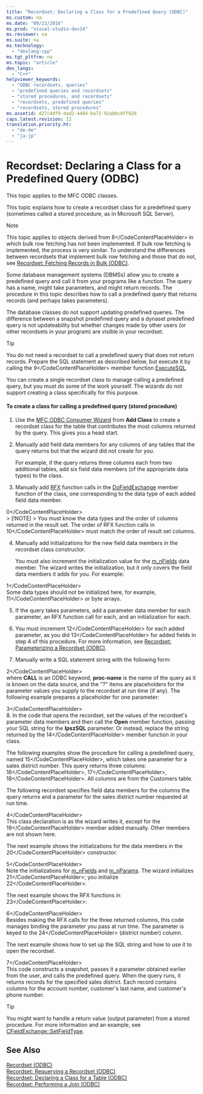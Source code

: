 ```yaml
---
title: "Recordset: Declaring a Class for a Predefined Query (ODBC)"
ms.custom: na
ms.date: "09/22/2016"
ms.prod: "visual-studio-dev14"
ms.reviewer: na
ms.suite: na
ms.technology: 
  - "devlang-cpp"
ms.tgt_pltfrm: na
ms.topic: "article"
dev_langs: 
  - "C++"
helpviewer_keywords: 
  - "ODBC recordsets, queries"
  - "predefined queries and recordsets"
  - "stored procedures, and recordsets"
  - "recordsets, predefined queries"
  - "recordsets, stored procedures"
ms.assetid: d27c4df9-dad2-4484-ba72-92ab0c8ff928
caps.latest.revision: 12
translation.priority.ht: 
  - "de-de"
  - "ja-jp"
---
```

# Recordset: Declaring a Class for a Predefined Query (ODBC)
This topic applies to the MFC ODBC classes.  
  
 This topic explains how to create a recordset class for a predefined query (sometimes called a stored procedure, as in Microsoft SQL Server).  
  
> [!NOTE]
>  This topic applies to objects derived from <CodeContentPlaceHolder>8\</CodeContentPlaceHolder> in which bulk row fetching has not been implemented. If bulk row fetching is implemented, the process is very similar. To understand the differences between recordsets that implement bulk row fetching and those that do not, see [Recordset: Fetching Records in Bulk (ODBC)](../vs140/recordset--fetching-records-in-bulk--odbc-.md).  
  
 Some database management systems (DBMSs) allow you to create a predefined query and call it from your programs like a function. The query has a name, might take parameters, and might return records. The procedure in this topic describes how to call a predefined query that returns records (and perhaps takes parameters).  
  
 The database classes do not support updating predefined queries. The difference between a snapshot predefined query and a dynaset predefined query is not updateability but whether changes made by other users (or other recordsets in your program) are visible in your recordset.  
  
> [!TIP]
>  You do not need a recordset to call a predefined query that does not return records. Prepare the SQL statement as described below, but execute it by calling the <CodeContentPlaceHolder>9\</CodeContentPlaceHolder> member function [ExecuteSQL](../vs140/cdatabase--executesql.md).  
  
 You can create a single recordset class to manage calling a predefined query, but you must do some of the work yourself. The wizards do not support creating a class specifically for this purpose.  
  
#### To create a class for calling a predefined query (stored procedure)  
  
1.  Use the [MFC ODBC Consumer Wizard](../vs140/adding-an-mfc-odbc-consumer.md) from **Add Class** to create a recordset class for the table that contributes the most columns returned by the query. This gives you a head start.  
  
2.  Manually add field data members for any columns of any tables that the query returns but that the wizard did not create for you.  
  
     For example, if the query returns three columns each from two additional tables, add six field data members (of the appropriate data types) to the class.  
  
3.  Manually add [RFX](../vs140/record-field-exchange--rfx-.md) function calls in the [DoFieldExchange](../vs140/crecordset--dofieldexchange.md) member function of the class, one corresponding to the data type of each added field data member.  
  
<CodeContentPlaceHolder>0\</CodeContentPlaceHolder>  
    > [!NOTE]
    >  You must know the data types and the order of columns returned in the result set. The order of RFX function calls in <CodeContentPlaceHolder>10\</CodeContentPlaceHolder> must match the order of result set columns.  
  
4.  Manually add initializations for the new field data members in the recordset class constructor.  
  
     You must also increment the initialization value for the [m_nFields](../vs140/crecordset--m_nfields.md) data member. The wizard writes the initialization, but it only covers the field data members it adds for you. For example:  
  
<CodeContentPlaceHolder>1\</CodeContentPlaceHolder>  
     Some data types should not be initialized here, for example, <CodeContentPlaceHolder>11\</CodeContentPlaceHolder> or byte arrays.  
  
5.  If the query takes parameters, add a parameter data member for each parameter, an RFX function call for each, and an initialization for each.  
  
6.  You must increment <CodeContentPlaceHolder>12\</CodeContentPlaceHolder> for each added parameter, as you did <CodeContentPlaceHolder>13\</CodeContentPlaceHolder> for added fields in step 4 of this procedure. For more information, see [Recordset: Parameterizing a Recordset (ODBC)](../vs140/recordset--parameterizing-a-recordset--odbc-.md).  
  
7.  Manually write a SQL statement string with the following form:  
  
<CodeContentPlaceHolder>2\</CodeContentPlaceHolder>  
     where **CALL** is an ODBC keyword, **proc-name** is the name of the query as it is known on the data source, and the "?" items are placeholders for the parameter values you supply to the recordset at run time (if any). The following example prepares a placeholder for one parameter:  
  
<CodeContentPlaceHolder>3\</CodeContentPlaceHolder>  
8.  In the code that opens the recordset, set the values of the recordset's parameter data members and then call the **Open** member function, passing your SQL string for the **lpszSQL** parameter. Or instead, replace the string returned by the <CodeContentPlaceHolder>14\</CodeContentPlaceHolder> member function in your class.  
  
 The following examples show the procedure for calling a predefined query, named <CodeContentPlaceHolder>15\</CodeContentPlaceHolder>, which takes one parameter for a sales district number. This query returns three columns: <CodeContentPlaceHolder>16\</CodeContentPlaceHolder>, <CodeContentPlaceHolder>17\</CodeContentPlaceHolder>, <CodeContentPlaceHolder>18\</CodeContentPlaceHolder>. All columns are from the Customers table.  
  
 The following recordset specifies field data members for the columns the query returns and a parameter for the sales district number requested at run time.  
  
<CodeContentPlaceHolder>4\</CodeContentPlaceHolder>  
 This class declaration is as the wizard writes it, except for the <CodeContentPlaceHolder>19\</CodeContentPlaceHolder> member added manually. Other members are not shown here.  
  
 The next example shows the initializations for the data members in the <CodeContentPlaceHolder>20\</CodeContentPlaceHolder> constructor.  
  
<CodeContentPlaceHolder>5\</CodeContentPlaceHolder>  
 Note the initializations for [m_nFields](../vs140/crecordset--m_nfields.md) and [m_nParams](../vs140/crecordset--m_nparams.md). The wizard initializes <CodeContentPlaceHolder>21\</CodeContentPlaceHolder>; you initialize <CodeContentPlaceHolder>22\</CodeContentPlaceHolder>.  
  
 The next example shows the RFX functions in <CodeContentPlaceHolder>23\</CodeContentPlaceHolder>:  
  
<CodeContentPlaceHolder>6\</CodeContentPlaceHolder>  
 Besides making the RFX calls for the three returned columns, this code manages binding the parameter you pass at run time. The parameter is keyed to the <CodeContentPlaceHolder>24\</CodeContentPlaceHolder> (district number) column.  
  
 The next example shows how to set up the SQL string and how to use it to open the recordset.  
  
<CodeContentPlaceHolder>7\</CodeContentPlaceHolder>  
 This code constructs a snapshot, passes it a parameter obtained earlier from the user, and calls the predefined query. When the query runs, it returns records for the specified sales district. Each record contains columns for the account number, customer's last name, and customer's phone number.  
  
> [!TIP]
>  You might want to handle a return value (output parameter) from a stored procedure. For more information and an example, see [CFieldExchange::SetFieldType](../vs140/cfieldexchange--setfieldtype.md).  
  
## See Also  
 [Recordset (ODBC)](../vs140/recordset--odbc-.md)   
 [Recordset: Requerying a Recordset (ODBC)](../vs140/recordset--requerying-a-recordset--odbc-.md)   
 [Recordset: Declaring a Class for a Table (ODBC)](../vs140/recordset--declaring-a-class-for-a-table--odbc-.md)   
 [Recordset: Performing a Join (ODBC)](../vs140/recordset--performing-a-join--odbc-.md)